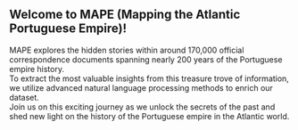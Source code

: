 ## Welcome to MAPE (Mapping the Atlantic Portuguese Empire)!  

MAPE explores the hidden stories within around 170,000 official correspondence documents spanning nearly 200 years of the Portuguese empire history.  
To extract the most valuable insights from this treasure trove of information, we utilize advanced natural language processing methods to enrich our dataset.  
Join us on this exciting journey as we unlock the secrets of the past and shed new light on the history of the Portuguese empire in the Atlantic world.
